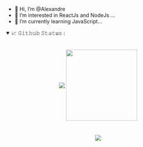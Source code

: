 - 👋 Hi, I’m @Alexandre
- 👀 I’m interested in ReactJs and NodeJs ...
- 🌱 I’m currently learning JavaScript...

<!---
Kuragashy/Kuragashy is a ✨ special ✨ repository because its `README.md` (this file) appears on your GitHub profile.
You can click the Preview link to take a look at your changes.
--->

<details open="">
<summary>
  <g-emoji class="g-emoji" alias="chart_with_upwards_trend" fallback-src="https://github.githubassets.com/images/icons/emoji/unicode/1f4c8.png">📈</g-emoji>
  𝙶𝚒𝚝𝚑𝚞𝚋 𝚂𝚝𝚊𝚝u𝚜 : 
</summary>
<br/>

<p align="center">
    <img align="center" src="https://github-readme-stats.vercel.app/api?username=AlexandreKmetiuk&theme=react&show_icons=true"/>
    <img align="center" height="195px" src="https://github-readme-stats.vercel.app/api/top-langs/?username=AlexandreKmetiuk&theme=react&show_icons=true" />
</p>
</details>

#

<p align="center">  
  <img align="center" src="https://github-readme-streak-stats.herokuapp.com?user=AlexandreKmetiuk&theme=react&date_format=j%2Fn%5B%2FY%5D&fire=DD2727&dates=DDBFBD&currStreakLabel=DDD03F&sideLabels=DDD5CC"/>  
</p>
